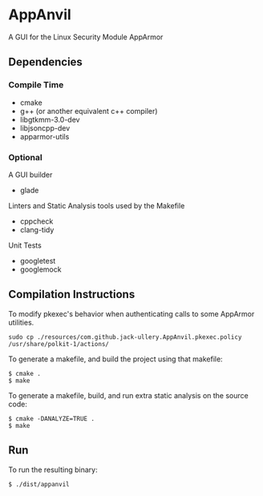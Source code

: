 # AppAnvil
A GUI for the Linux Security Module AppArmor

## Dependencies
### Compile Time
* cmake
* g++ (or another equivalent c++ compiler)
* libgtkmm-3.0-dev
* libjsoncpp-dev
* apparmor-utils

### Optional
A GUI builder
* glade 

Linters and Static Analysis tools used by the Makefile
* cppcheck
* clang-tidy

Unit Tests
* googletest
* googlemock

## Compilation Instructions

To modify pkexec's behavior when authenticating calls to some AppArmor utilities.
```
sudo cp ./resources/com.github.jack-ullery.AppAnvil.pkexec.policy /usr/share/polkit-1/actions/
```

To generate a makefile, and build the project using that makefile:
```
$ cmake .
$ make
```
To generate a makefile, build, and run extra static analysis on the source code:
```
$ cmake -DANALYZE=TRUE .
$ make
```

## Run
To run the resulting binary:
```
$ ./dist/appanvil
```
